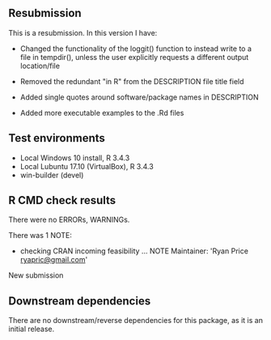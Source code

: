 ## Resubmission
This is a resubmission. In this version I have:

* Changed the functionality of the loggit() function to instead write to a file
in tempdir(), unless the user explicitly requests a different output
location/file

* Removed the redundant "in R" from the DESCRIPTION file title field

* Added single quotes around software/package names in DESCRIPTION

* Added more executable examples to the .Rd files

## Test environments
* Local Windows 10 install, R 3.4.3
* Local Lubuntu 17.10 (VirtualBox), R 3.4.3
* win-builder (devel)

## R CMD check results
There were no ERRORs, WARNINGs.

There was 1 NOTE:

* checking CRAN incoming feasibility ... NOTE
Maintainer: 'Ryan Price <ryapric@gmail.com>'

New submission

## Downstream dependencies
There are no downstream/reverse dependencies for this package, as it is an
initial release.
